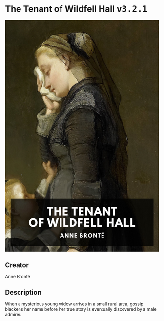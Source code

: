
# The Tenant of Wildfell Hall <kbd>v3.2.1</kbd>

<center>
  <img src="./cover-1024.jpg"/>
</center>

## Creator
Anne Brontë

## Description
When a mysterious young widow arrives in a small rural area, gossip blackens her name before her true story is eventually discovered by a male admirer.
